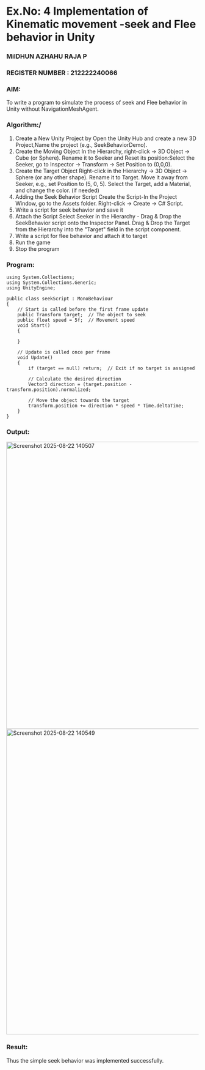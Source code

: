 # Ex.No: 4  Implementation of Kinematic movement -seek and Flee behavior in Unity
### MiIDHUN AZHAHU RAJA P                                                                     
### REGISTER NUMBER : 212222240066

### AIM: 
To write a program to simulate the process of seek and Flee behavior in Unity without NavigationMeshAgent. 
### Algorithm:/
1. Create a New Unity Project by Open the  Unity Hub and create a new 3D Project,Name the project (e.g., SeekBehaviorDemo).
2. Create the Moving Object
   In the Hierarchy, right-click → 3D Object → Cube (or Sphere).
   Rename it to Seeker and Reset its position:Select the Seeker, go to Inspector → Transform → Set Position to (0,0,0).
3. Create the Target Object
   Right-click in the Hierarchy → 3D Object → Sphere (or any other shape).
   Rename it to Target. Move it away from Seeker, e.g., set Position to (5, 0, 5).
   Select the Target, add a Material, and change the color. (if needed) 
4. Adding the Seek Behavior Script
   Create the Script-In the Project Window, go to the Assets folder.
   Right-click → Create → C# Script.
5. Write a script for seek behavior and save it
6. Attach the Script
   Select Seeker in the Hierarchy - Drag & Drop the SeekBehavior script onto the Inspector Panel.
   Drag & Drop the Target from the Hierarchy into the "Target" field in the script component.
12.  Write a script for flee behavior and attach it to target
13.  Run the game
14. Stop the program
    
### Program:
```
using System.Collections;
using System.Collections.Generic;
using UnityEngine;

public class seekScript : MonoBehaviour
{
    // Start is called before the first frame update
    public Transform target;  // The object to seek
    public float speed = 5f;  // Movement speed
    void Start()
    {
        
    }

    // Update is called once per frame
    void Update()
    {
        if (target == null) return;  // Exit if no target is assigned

        // Calculate the desired direction
        Vector3 direction = (target.position - transform.position).normalized;

        // Move the object towards the target
        transform.position += direction * speed * Time.deltaTime;
    }
}
```
### Output:
<img width="1462" height="751" alt="Screenshot 2025-08-22 140507" src="https://github.com/user-attachments/assets/80c87a17-67fe-41ec-86cd-e5ebd0715093" />


<img width="1239" height="799" alt="Screenshot 2025-08-22 140549" src="https://github.com/user-attachments/assets/dc74abb8-f583-4896-818c-419890564132" />







### Result:
Thus the simple seek behavior was implemented successfully.
